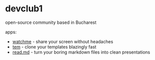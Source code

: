# devclub1
open-source community based in Bucharest

apps:
- [watchme](https://github.com/devclub1/watchme) - share your screen without headaches
- [tem](https://github.com/devclub1/tem) - clone your templates blazingly fast
- [read.md](https://github.com/devclub1/read.md) - turn your boring markdown files into clean presentations
